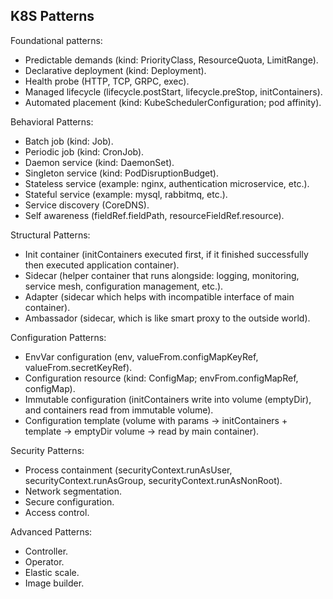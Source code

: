 K8S Patterns
-

Foundational patterns:
* Predictable demands (kind: PriorityClass, ResourceQuota, LimitRange).
* Declarative deployment (kind: Deployment).
* Health probe (HTTP, TCP, GRPC, exec).
* Managed lifecycle (lifecycle.postStart, lifecycle.preStop, initContainers).
* Automated placement (kind: KubeSchedulerConfiguration; pod affinity).

Behavioral Patterns:
* Batch job (kind: Job).
* Periodic job (kind: CronJob).
* Daemon service (kind: DaemonSet).
* Singleton service (kind: PodDisruptionBudget).
* Stateless service (example: nginx, authentication microservice, etc.).
* Stateful service (example: mysql, rabbitmq, etc.).
* Service discovery (CoreDNS).
* Self awareness (fieldRef.fieldPath, resourceFieldRef.resource).

Structural Patterns:
* Init container (initContainers executed first, if it finished successfully then executed application container).
* Sidecar (helper container that runs alongside: logging, monitoring, service mesh, configuration management, etc.).
* Adapter (sidecar which helps with incompatible interface of main container).
* Ambassador (sidecar, which is like smart proxy to the outside world).

Configuration Patterns:
* EnvVar configuration (env, valueFrom.configMapKeyRef, valueFrom.secretKeyRef).
* Configuration resource (kind: ConfigMap; envFrom.configMapRef, configMap).
* Immutable configuration (initContainers write into volume (emptyDir), and containers read from immutable volume).
* Configuration template (volume with params -> initContainers + template -> emptyDir volume -> read by main container).

Security Patterns:
* Process containment (securityContext.runAsUser, securityContext.runAsGroup, securityContext.runAsNonRoot).
* Network segmentation.
* Secure configuration.
* Access control.

Advanced Patterns:
* Controller.
* Operator.
* Elastic scale.
* Image builder.
